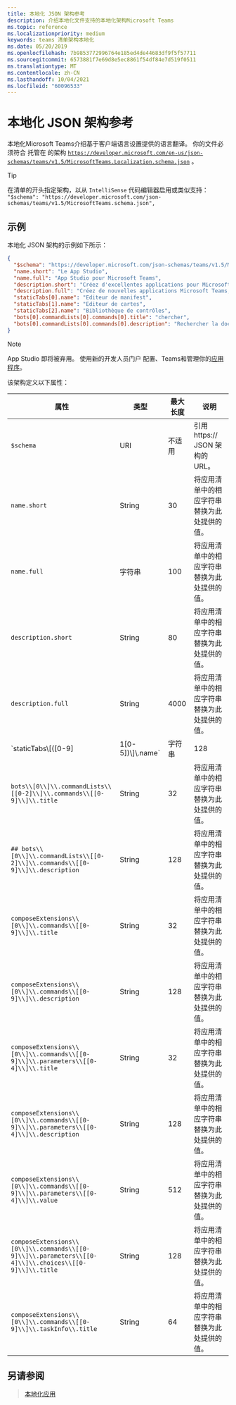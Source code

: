 ```yaml
---
title: 本地化 JSON 架构参考
description: 介绍本地化文件支持的本地化架构Microsoft Teams
ms.topic: reference
ms.localizationpriority: medium
keywords: teams 清单架构本地化
ms.date: 05/20/2019
ms.openlocfilehash: 7b9853772996764e185ed4de44683df9f5f57711
ms.sourcegitcommit: 6573881f7e69d8e5ec8861f54df84e7d519f0511
ms.translationtype: MT
ms.contentlocale: zh-CN
ms.lasthandoff: 10/04/2021
ms.locfileid: "60096533"
---
```

# <a name="localize-json-schema-reference"></a>本地化 JSON 架构参考

本地化Microsoft Teams介绍基于客户端语言设置提供的语言翻译。 你的文件必须符合 托管在 的架构 [`https://developer.microsoft.com/en-us/json-schemas/teams/v1.5/MicrosoftTeams.Localization.schema.json`](https://developer.microsoft.com/en-us/json-schemas/teams/v1.5/MicrosoftTeams.Localization.schema.json) 。 

> [!TIP]
> 在清单的开头指定架构，以从 `IntelliSense` 代码编辑器启用或类似支持： `"$schema": "https://developer.microsoft.com/json-schemas/teams/v1.5/MicrosoftTeams.schema.json",`

## <a name="example"></a>示例 

本地化 JSON 架构的示例如下所示：

```json
{
  "$schema": "https://developer.microsoft.com/json-schemas/teams/v1.5/MicrosoftTeams.schema.json",
  "name.short": "Le App Studio",
  "name.full": "App Studio pour Microsoft Teams",
  "description.short": "Créez d'excellentes applications pour Microsoft Teams avec App Studio.",
  "description.full": "Créez de nouvelles applications Microsoft Teams, concevez et prévisualisez des cartes bot, et explorez la documentation avec App Studio.",
  "staticTabs[0].name": "Editeur de manifest",
  "staticTabs[1].name": "Editeur de cartes",
  "staticTabs[2].name": "Bibliothèque de contrôles",
  "bots[0].commandLists[0].commands[0].title": "chercher",
  "bots[0].commandLists[0].commands[0].description": "Rechercher la documentation Teams pertinente"
}
```

> [!NOTE]
>  App Studio 即将被弃用。 使用新的开发人员门户 配置、Teams和管理你的[应用程序](https://dev.teams.microsoft.com/)。

该架构定义以下属性：

|属性|类型|最大长度|说明|
|---------------|--------|---------|------------------|
|`$schema`|URI|不适用|引用 https:// JSON 架构的 URL。|
|`name.short`|String|30|将应用清单中的相应字符串替换为此处提供的值。|
|`name.full`|字符串|100|将应用清单中的相应字符串替换为此处提供的值。|
|`description.short`|String|80|将应用清单中的相应字符串替换为此处提供的值。|
|`description.full`|String|4000|将应用清单中的相应字符串替换为此处提供的值。|
|`staticTabs\\[([0-9]|1[0-5])\\]\\.name`|字符串|128|将应用清单中的相应字符串替换为此处提供的值。|
|`bots\\[0\\]\\.commandLists\\[[0-2]\\]\\.commands\\[[0-9]\\]\\.title`|String|32|将应用清单中的相应字符串替换为此处提供的值。|
|`## bots\\[0\\]\\.commandLists\\[[0-2]\\]\\.commands\\[[0-9]\\]\\.description`|String|128|将应用清单中的相应字符串替换为此处提供的值。|
|`composeExtensions\\[0\\]\\.commands\\[[0-9]\\]\\.title`|String|32|将应用清单中的相应字符串替换为此处提供的值。|
|`composeExtensions\\[0\\]\\.commands\\[[0-9]\\]\\.description`|String|128|将应用清单中的相应字符串替换为此处提供的值。|
|`composeExtensions\\[0\\]\\.commands\\[[0-9]\\]\\.parameters\\[[0-4]\\]\\.title`|String|32|将应用清单中的相应字符串替换为此处提供的值。|
|`composeExtensions\\[0\\]\\.commands\\[[0-9]\\]\\.parameters\\[[0-4]\\]\\.description`|String|128|将应用清单中的相应字符串替换为此处提供的值。|
|`composeExtensions\\[0\\]\\.commands\\[[0-9]\\]\\.parameters\\[[0-4]\\]\\.value`|String|512|将应用清单中的相应字符串替换为此处提供的值。|
|`composeExtensions\\[0\\]\\.commands\\[[0-9]\\]\\.parameters\\[[0-4]\\]\\.choices\\[[0-9]\\]\\.title`|String|128|将应用清单中的相应字符串替换为此处提供的值。|
|`composeExtensions\\[0\\]\\.commands\\[[0-9]\\]\\.taskInfo\\.title`|String|64|将应用清单中的相应字符串替换为此处提供的值。|

## <a name="see-also"></a>另请参阅

> [本地化应用](~/concepts/build-and-test/apps-localization.md)
